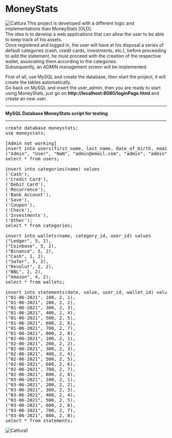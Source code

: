# MoneyStats

![Cattura](https://user-images.githubusercontent.com/83874719/133930684-9b495725-5939-4f41-b96f-41aa1ebaf474.PNG)
This project is developed with a different logic and implementations than MoneyStats [OLD]. <br>
The idea is to develop a web applications that can allow the user to be able to keep track of his assets. <br>
Once registered and logged in, the user will have at his disposal a series of default categories (cash, credit cards, investments, etc.), before proceeding to add the statement, he must proceed with the creation of the respective wallet, associating them according to the categories. <br>
Subsequently, an ADMIN management screen will be implemented. <br>

First of all, use MySQL and create the database, then start the project, it will create the tables automatically. <br>
Go back on MySQL and insert the user_admin, then you are ready to start using MoneyStats, just go on <strong>http://localhost:8080/loginPage.html</strong> and create an new user. <br>
<hr>
<strong>MySQL Database MoneyStats script for testing</strong>
<hr>

<pre>
create database moneystats;
use moneystats;

[Admin not working]
insert into users(first_name, last_name, date_of_birth, email, username, password, role) values
("Admin", "User", "NaN", "admin@email.com", "admin", "admin", "ADMIN");
select * from users;

insert into categories(name) values
('Cash'),
('Credit Card'),
('Debit Card'),
('Recurrence'),
('Bank Account'),
('Save'),
('Coupon'),
('Check'),
('Investments'),
('Other');
select * from categories;

insert into wallets(name, category_id, user_id) values
("Ledger", 5, 2),
("Coinbase", 5, 2),
("Binance", 5, 2),
("Cash", 1, 2),
("Safer", 3, 2),
("Revolut", 2, 2),
("BNL", 2, 2),
("Amazon", 4, 2);
select * from wallets;

insert into statements(date, value, user_id, wallet_id) values
("01-06-2021", 100, 2, 1),
("01-06-2021", 200, 2, 2),
("01-06-2021", 300, 2, 3),
("01-06-2021", 400, 2, 4),
("01-06-2021", 500, 2, 5),
("01-06-2021", 600, 2, 6),
("01-06-2021", 700, 2, 7),
("01-06-2021", 800, 2, 8),
("02-06-2021", 100, 2, 1),
("02-06-2021", 200, 2, 2),
("02-06-2021", 300, 2, 3),
("02-06-2021", 400, 2, 4),
("02-06-2021", 500, 2, 5),
("02-06-2021", 600, 2, 6),
("02-06-2021", 700, 2, 7),
("02-06-2021", 800, 2, 8),
("03-06-2021", 100, 2, 1),
("03-06-2021", 200, 2, 2),
("03-06-2021", 300, 2, 3),
("03-06-2021", 400, 2, 4),
("03-06-2021", 500, 2, 5),
("03-06-2021", 600, 2, 6),
("03-06-2021", 700, 2, 7),
("03-06-2021", 800, 2, 8);
select * from statements; </pre>

![Cattura1](https://user-images.githubusercontent.com/83874719/133930703-111bf64b-3a59-4d83-8556-64e22a92e04a.PNG)
